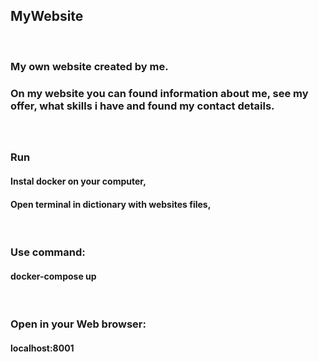 ## MyWebsite
<br />

### My own website created by me.
### On my website you can found information about me, see my offer, what skills i have and found my contact details.

<br />

##

### Run
#### Instal docker on your computer,
#### Open terminal in dictionary with websites files,

<br />

### Use command:
#### docker-compose up

<br />

### Open in your Web browser:
#### localhost:8001
